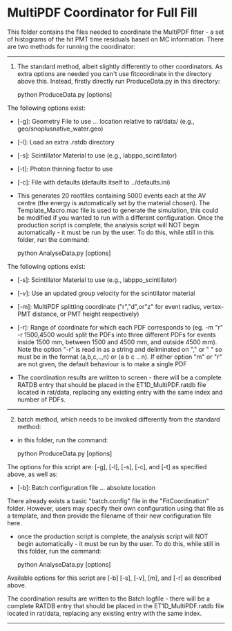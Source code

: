 # MultiPDF Coordinator for Full Fill
This folder contains the files needed to coordinate the MultiPDF fitter - a set of histograms of the hit PMT time residuals based on MC information.
There are two methods for running the coordinator:

-------------------------

1) The standard method, albeit slightly differently to other coordinators. As extra options are needed you can't use fitcoordinate in the directory above this. Instead, firstly directly run ProduceData.py in this directory:

   python ProduceData.py [options]

The following options exist:
- [-g]: Geometry File to use ... location relative to rat/data/ (e.g., geo/snoplusnative_water.geo)
- [-l]: Load an extra .ratdb directory
- [-s]: Scintillator Material to use (e.g., labppo_scintillator)
- [-t]: Photon thinning factor to use
- [-c]: File with defaults (defaults itself to ../defaults.ini)

- This generates 20 rootfiles containing 5000 events each at the AV centre (the energy is automatically set by the material chosen). The Template_Macro.mac file is used to generate the simulation, this could be modified if you wanted to run with a different configuration. Once the production script is complete, the analysis script will NOT begin automatically - it must be run by the user. To do this, while still in this folder, run the command:

    python AnalyseData.py [options]

The following options exist:
- [-s]: Scintillator Material to use (e.g., labppo_scintillator)
- [-v]: Use an updated group velocity for the scintillator material
- [-m]: MultiPDF splitting coordinate ("r","d",or"z" for event radius, vertex-PMT distance, or PMT height respectively)
- [-r]: Range of coordinate for which each PDF corresponds to (eg. -m "r" -r 1500,4500 would split the PDFs into three different PDFs for events inside 1500 mm, between 1500 and 4500 mm, and outside 4500 mm). Note the option "-r" is read in as a string and deliminated on "," or " " so must be in the format (a,b,c,..,n) or (a b c .. n). If either option "m" or "r" are not given, the default behaviour is to make a single PDF

- The coordination results are written to screen - there will be a complete RATDB entry that should be placed in the ET1D_MultiPDF.ratdb file located in rat/data, replacing any existing entry with the same index and number of PDFs.


-------------------------

2) batch method, which needs to be invoked differently from the standard method:
- in this folder, run the command:

    python ProduceData.py [options]

The options for this script are: [-g], [-l], [-s], [-c], and [-t] as specified above, as well as:
- [-b]: Batch configuration file ... absolute location

There already exists a basic "batch.config" file in the "FitCoordination" folder.  However, users may specify their own configuration using that file as a template, and then provide the filename of their new configuration file here.  

- once the production script is complete, the analysis script will NOT begin automatically - it must be run by the user.  To do this, while still in this folder, run the command:

    python AnalyseData.py [options]

Available options for this script are [-b] [-s], [-v], [m], and [-r] as described above.

The coordination results are written to the Batch logfile - there will be a complete RATDB entry that should be placed in the ET1D_MultiPDF.ratdb file located in rat/data, replacing any existing entry with the same index.  

-------------------------

